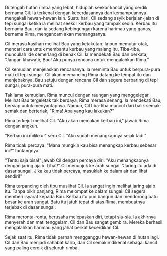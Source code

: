 Di tengah hutan rimba yang lebat, hiduplah seekor kancil yang cerdik bernama Cil. Ia terkenal dengan kecerdasannya dan kemampuannya mengakali hewan-hewan lain. Suatu hari, Cil sedang asyik berjalan-jalan di tepi sungai ketika ia melihat seekor kerbau yang tampak sedih. Kerbau itu bernama Bau, dan ia sedang kebingungan karena harimau yang ganas, bernama Rima, mengancam akan memangsanya.

Cil merasa kasihan melihat Bau yang ketakutan. Ia pun memutar otak, mencari cara untuk membantu kerbau yang malang itu. Tiba-tiba, muncullah ide cemerlang di benak Cil. Ia mendekati Bau dan berkata, "Jangan khawatir, Bau! Aku punya rencana untuk mengalahkan Rima."

Cil kemudian menjelaskan rencananya. Ia meminta Bau untuk berpura-pura mati di tepi sungai. Cil akan memancing Rima datang ke tempat itu dan menjebaknya. Bau setuju dengan rencana Cil dan segera berbaring di tepi sungai, pura-pura mati.

Tak lama kemudian, Rima muncul dengan raungan yang menggelegar. Melihat Bau tergeletak tak berdaya, Rima merasa senang. Ia mendekati Bau, bersiap untuk menyantapnya. Namun, Cil tiba-tiba muncul dari balik semak-semak dan berteriak, "Rima! Apa yang kau lakukan?"

Rima terkejut melihat Cil. "Aku akan memakan kerbau ini," jawab Rima dengan angkuh.

"Kerbau ini milikku!" seru Cil. "Aku sudah menangkapnya sejak tadi."

Rima tidak percaya. "Mana mungkin kau bisa menangkap kerbau sebesar ini?" tantangnya.

"Tentu saja bisa!" jawab Cil dengan percaya diri. "Aku menangkapnya dengan jaring ajaib. Lihat!" Cil menunjuk ke arah sungai. "Jaring itu ada di dasar sungai. Jika kau tidak percaya, masuklah ke dalam air dan lihat sendiri!"

Rima terpancing oleh tipu muslihat Cil. Ia sangat ingin melihat jaring ajaib itu. Tanpa pikir panjang, Rima melompat ke dalam sungai. Cil segera memberi isyarat kepada Bau. Kerbau itu pun bangun dan mendorong batu besar ke arah sungai. Batu itu jatuh tepat di atas Rima, membuatnya terjebak di dasar sungai.

Rima meronta-ronta, berusaha melepaskan diri, tetapi sia-sia. Ia akhirnya menyerah dan mati tenggelam. Cil dan Bau sangat gembira. Mereka berhasil mengalahkan harimau yang jahat berkat kecerdikan Cil.

Sejak saat itu, Rima tidak pernah mengganggu hewan-hewan di hutan lagi. Cil dan Bau menjadi sahabat karib, dan Cil semakin dikenal sebagai kancil yang paling cerdik di seluruh rimba.
